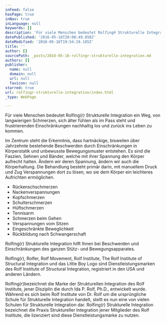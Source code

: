 ```yaml
---
inFeed: false
hasPage: true
inNav: true
inLanguage: null
keywords: []
description: 'Für viele Menschen bedeutet Rolfing® Strukturelle Integration ein Weg, von langwierigen Schmerzen, sich älter fühlen als im Pass steht und frustrierenden Einschränkungen nachhaltig los und zurück ins Leben zu kommen.'
datePublished: '2016-05-16T20:00:49.858Z'
dateModified: '2016-05-16T19:54:19.105Z'
title: ''
author: []
sourcePath: _posts/2016-05-16-rolfingr-strukturelle-integration.md
authors: []
publisher:
  name: null
  domain: null
  url: null
  favicon: null
starred: true
url: rolfingr-strukturelle-integration/index.html
_type: WebPage

---
```

Für viele Menschen bedeutet Rolfing(r) Strukturelle Integration ein Weg, von langwierigen Schmerzen, sich älter fühlen als im Pass steht und frustrierenden Einschränkungen nachhaltig los und zurück ins Leben zu kommen.

Im Zentrum steht die Erkenntnis, dass hartnäckige, bisweilen über Jahrzehnte bestehende Beschwerden durch Einschränkungen in Körperstatik und unbewusste Bewegungsmuster entstehen. Es sind die Faszien, Sehnen und Bänder, welche mit ihrer Spannung den Körper aufrecht halten. Ändern wir deren Spannung, ändern wir auch die Körperhaltung. Die Behandlung besteht primär darin, mit manuellem Druck und Zug Verspannungen dort zu lösen, wo sie dem Körper ein leichteres Aufrichten ermöglichen.

* Rückenschschmerzen
* Nackenverspannungen
* Kopfschmerzen
* Schulterschmerzen
* Hüftschmerzen
* Tennisarm
* Schmerzen beim Gehen
* Verspannungen vom Sitzen
* Eingeschränkte Beweglichkeit
* Rückbildung nach Schwangerschaft

Rolfing(r) Strukturelle Integration hilft Ihnen bei Beschwerden und Einschränkungen des ganzen Stütz- und Bewegungsapparates.

Rolfing(r), Rolfer, Rolf Movement, Rolf Institute, The Rolf Institute of Structural Integration und das Little Boy Logo sind Dienstleistungsmarken des Rolf Institute of Structural Integration, registriert in den USA und anderen Ländern.

Rolfing(r)bezeichnet die Marke der Strukturellen Integration des Rolf Institute, jener Disziplin die durch Ida P. Rolf, Ph.D., entwickelt wurde. Während es sich beim Rolf Institute von Dr. Rolf um die ursprüngliche Schule für Strukturelle Integration handelt, stellt es nun eine von vielen Schulen für Strukturelle Integration dar. Rolfing(r) Strukturelle Integration bezeichnet die Praxis Struktureller Integration jener Mitglieder des Rolf Institute, die lizenziert sind diese Dienstleistungsmarke zu nutzen.
